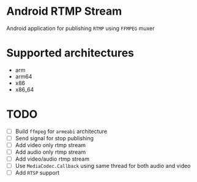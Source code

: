 # Android RTMP Stream

Android application for publishing `RTMP` using `FFMPEG` muxer


# Supported architectures

 - arm
 - arm64
 - x86
 - x86_64

# TODO

 - [ ] Build `ffmpeg` for `armeabi` architecture
 - [ ] Send signal for stop publishing
 - [ ] Add video only rtmp stream
 - [ ] Add audio only rtmp stream
 - [ ] Add video/audio rtmp stream
 - [ ] Use `MediaCodec.Callback` using same thread for both audio and video
 - [ ] Add `RTSP` support

